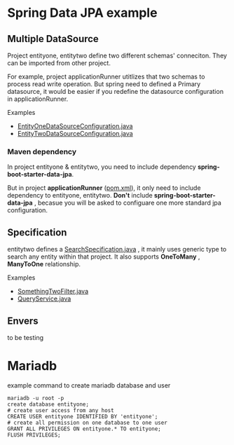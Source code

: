 # Spring Data JPA example

## Multiple DataSource
Project entityone, entitytwo define two different schemas' conneciton. They can be imported from other project.

For example, project applicationRunner utitlizes that two schemas to process read write operation. But spring need to defined a Primary datasource, it would be easier if you redefine the datasource configuration in applicationRunner.

Examples

- [EntityOneDataSourceConfiguration.java](applicationRunner/src/main/java/macauyeah/personal/springbootdatajpa/applicationRunner/configuration/EntityOneDataSourceConfiguration.java)
- [EntityTwoDataSourceConfiguration.java](applicationRunner/src/main/java/macauyeah/personal/springbootdatajpa/applicationRunner/configuration/EntityTwoDataSourceConfiguration.java)

### Maven dependency
In project entityone & entitytwo, you need to include dependency **spring-boot-starter-data-jpa**.

But in project **applicationRunner** ([pom.xml](applicationRunner/pom.xml)), it only need to include dependency to entityone, entitytwo. **Don't** include **spring-boot-starter-data-jpa** , becasue you will be asked to configuare one more standard jpa configuration.

## Specification
entitytwo defines a [SearchSpecification.java](
searchspecification/src/main/java/macauyeah/personal/springbootdatajpa/searchspecification/SearchSpecification.java) , it mainly uses generic type to search any entity within that project. It also supports **OneToMany** , **ManyToOne**  relationship.

Examples
- [SomethingTwoFilter.java](entitytwo/src/main/java/macauyeah/personal/springbootdatajpa/entitytwo/database/specification/SomethingTwoFilter.java)
- [QueryService.java](applicationRunner/src/main/java/macauyeah/personal/springbootdatajpa/applicationRunner/service/QueryService.java)

## Envers
to be testing

# Mariadb
example command to create mariadb database and user
```
mariadb -u root -p
create database entityone;
# create user access from any host
CREATE USER entityone IDENTIFIED BY 'entityone';
# create all permission on one database to one user
GRANT ALL PRIVILEGES ON entityone.* TO entityone;
FLUSH PRIVILEGES;
```
